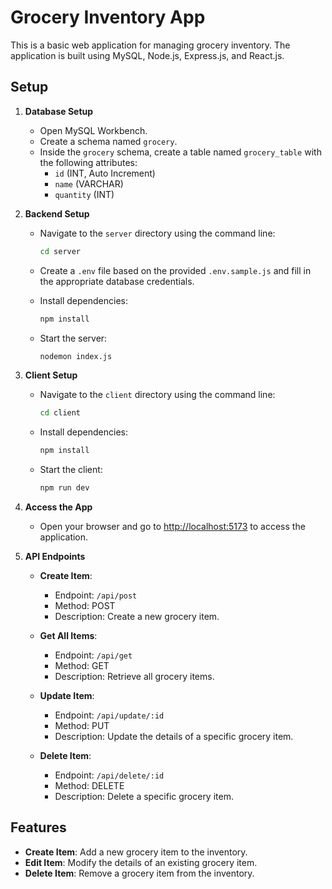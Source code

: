 # Grocery Inventory App

This is a basic web application for managing grocery inventory. The application is built using MySQL, Node.js, Express.js, and React.js.

## Setup

1. **Database Setup**

   - Open MySQL Workbench.
   - Create a schema named `grocery`.
   - Inside the `grocery` schema, create a table named `grocery_table` with the following attributes:
     - `id` (INT, Auto Increment)
     - `name` (VARCHAR)
     - `quantity` (INT)

2. **Backend Setup**

   - Navigate to the `server` directory using the command line:
     ```bash
     cd server
     ```
   - Create a `.env` file based on the provided `.env.sample.js` and fill in the appropriate database credentials.

   - Install dependencies:
     ```bash
     npm install
     ```
   - Start the server:
     ```bash
     nodemon index.js
     ```

3. **Client Setup**

   - Navigate to the `client` directory using the command line:
     ```bash
     cd client
     ```
   - Install dependencies:
     ```bash
     npm install
     ```
   - Start the client:
     ```bash
     npm run dev
     ```

4. **Access the App**

   - Open your browser and go to [http://localhost:5173](http://localhost:5173) to access the application.

5. **API Endpoints**

   - **Create Item**: 
     - Endpoint: `/api/post`
     - Method: POST
     - Description: Create a new grocery item.

   - **Get All Items**: 
     - Endpoint: `/api/get`
     - Method: GET
     - Description: Retrieve all grocery items.

   - **Update Item**: 
     - Endpoint: `/api/update/:id`
     - Method: PUT
     - Description: Update the details of a specific grocery item.

   - **Delete Item**: 
     - Endpoint: `/api/delete/:id`
     - Method: DELETE
     - Description: Delete a specific grocery item.

## Features

- **Create Item**: Add a new grocery item to the inventory.
- **Edit Item**: Modify the details of an existing grocery item.
- **Delete Item**: Remove a grocery item from the inventory.


